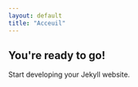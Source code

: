 ```yaml
---
layout: default
title: "Acceuil"
---
```


## You're ready to go!

Start developing your Jekyll website.
